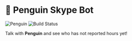 🐧 Penguin Skype Bot
====================
![Penguin](https://uitraining.zemoga.com/penguin-report/images/penguin-icon.png)
![Build Status](http://jenkins.zemoga.com/jenkins/job/zemoga-training/job/penguin/job/penguin-bot-ci/badge/icon)

Talk with **Penguin** and see who has not reported hours yet!
